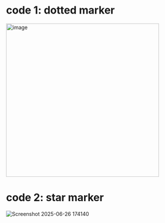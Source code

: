 # code 1: dotted marker
<img width="416" alt="image" src="https://github.com/user-attachments/assets/996cb434-0787-4787-96e1-1868ef49cf36" />

# code 2: star marker
![Screenshot 2025-06-26 174140](https://github.com/user-attachments/assets/3cd17c3d-0779-4067-a31f-8f1f3b0f91c0)


